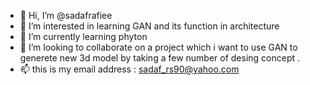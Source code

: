 - 👋 Hi, I’m @sadafrafiee
- 👀 I’m interested in learning GAN and its function in architecture
- 🌱 I’m currently learning phyton
- 💞️ I’m looking to collaborate on a project which i want to use GAN to generete new 3d model by taking a few number of desing concept .
- 📫 this is my email address : sadaf_rs90@yahoo.com

<!---
sadafrafiee/sadafrafiee is a ✨ special ✨ repository because its `README.md` (this file) appears on your GitHub profile.
You can click the Preview link to take a look at your changes.
--->
